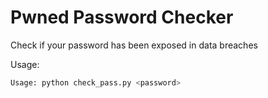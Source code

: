 # Pwned Password Checker

Check if your password has been exposed in data breaches

Usage:

``` bash
Usage: python check_pass.py <password>
```
